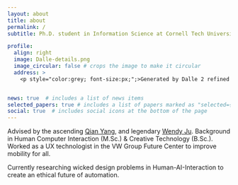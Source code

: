 ```yaml
---
layout: about
title: about
permalink: /
subtitle: Ph.D. student in Information Science at Cornell Tech University

profile:
  align: right
  image: Dalle-details.png
  image_circular: false # crops the image to make it circular
  address: >
    <p style="color:grey; font-size:px;";>Generated by Dalle 2 refined by GFPGAN, prompts from lexica.art and CLIP interrogator.</p>


news: true  # includes a list of news items
selected_papers: true # includes a list of papers marked as "selected={true}"
social: true  # includes social icons at the bottom of the page
---
```


Advised by the ascending [Qian Yang](https://qianyang.co/), and legendary [Wendy Ju](https://tech.cornell.edu/people/wendy-ju/). 
Background in Human Computer Interaction (M.Sc.) & Creative Technology (B.Sc.). Worked as a UX technologist in the VW Group Future Center to improve mobility for all. 

Currently researching wicked design problems in Human-AI-Interaction to create an ethical future of automation. 

